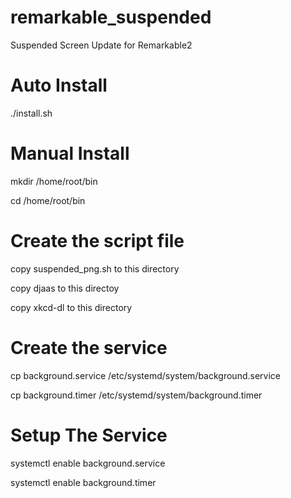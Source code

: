# remarkable_suspended
Suspended Screen Update for Remarkable2

# Auto Install
./install.sh

# Manual Install

mkdir /home/root/bin

cd /home/root/bin

# Create the script file

copy suspended_png.sh to this directory

copy djaas to this directoy 

copy xkcd-dl to this directory 

# Create the service
cp background.service /etc/systemd/system/background.service

cp background.timer /etc/systemd/system/background.timer

# Setup The Service

systemctl enable background.service

systemctl enable background.timer
